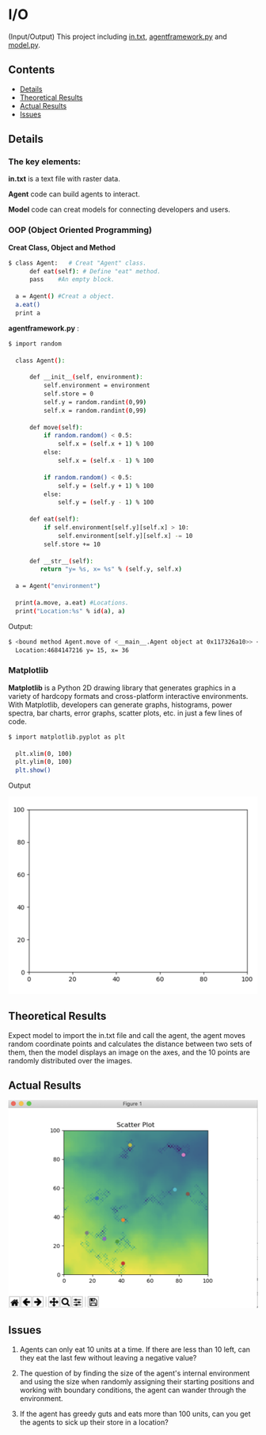 # I/O
(Input/Output)
This project including [in.txt](https://github.com/hahatori/IO/blob/master/in.txt), [agentframework.py](https://github.com/hahatori/IO/blob/master/agentframework.py) and [model.py](https://github.com/hahatori/IO/blob/master/model.py).

## Contents

- [Details](#details)
- [Theoretical Results](#theoretical-results)
- [Actual Results](#actual-results)
- [Issues](#issues)

## Details

### The key elements:

**in.txt** is a text file with raster data.

**Agent** code can build agents to interact.

**Model** code can creat models for connecting developers and users.

### OOP (Object Oriented Programming)

**Creat Class, Object and Method**

```sh
$ class Agent:   # Creat "Agent" class.    
      def eat(self): # Define "eat" method.
      pass    #An empty block.
      
  a = Agent() #Creat a object.
  a.eat()
  print a
```

**agentframework.py** :

```sh
$ import random 

  class Agent(): 

      def __init__(self, environment):  
          self.environment = environment 
          self.store = 0
          self.y = random.randint(0,99) 
          self.x = random.randint(0,99) 

      def move(self):
          if random.random() < 0.5:
              self.x = (self.x + 1) % 100
          else:
              self.x = (self.x - 1) % 100

          if random.random() < 0.5:
              self.y = (self.y + 1) % 100
          else:
              self.y = (self.y - 1) % 100

      def eat(self):
          if self.environment[self.y][self.x] > 10:
              self.environment[self.y][self.x] -= 10
          self.store += 10 

      def __str__(self):
         return "y= %s, x= %s" % (self.y, self.x)
          
  a = Agent("environment")
  
  print(a.move, a.eat) #Locations.
  print("Location:%s" % id(a), a)
```

Output:

```sh
$ <bound method Agent.move of <__main__.Agent object at 0x117326a10>> <bound method Agent.eat of <__main__.Agent object at 0x117326a10>>
  Location:4684147216 y= 15, x= 36
```

### Matplotlib

**Matplotlib** is a Python 2D drawing library that generates graphics in a variety of hardcopy formats and cross-platform interactive environments. With Matplotlib, developers can generate graphs, histograms, power spectra, bar charts, error graphs, scatter plots, etc. in just a few lines of code.

```sh
$ import matplotlib.pyplot as plt 

  plt.xlim(0, 100)          
  plt.ylim(0, 100) 
  plt.show()
```
Output

![Matplotlib frame](https://github.com/hahatori/Python_Assignment1/blob/master/Matplotlib.png)

## Theoretical Results

Expect model to import the in.txt file and call the agent, the agent moves random coordinate points and calculates the distance between two sets of them, then the model displays an image on the axes, and the 10 points are randomly distributed over the images. 

## Actual Results

![Scatter Dots Plot](https://github.com/hahatori/Python_Assignment1/blob/master/IO.png)

## Issues

1. Agents can only eat 10 units at a time. If there are less than 10 left, can they eat the last few without leaving a negative value?

2. The question of by finding the size of the agent's internal environment and using the size when randomly assigning their starting positions and working with boundary conditions, the agent can wander through the environment.

3. If the agent has greedy guts and eats more than 100 units, can you get the agents to sick up their store in a location?



